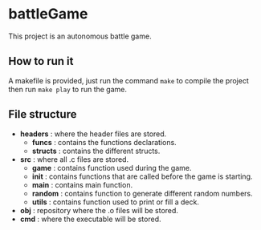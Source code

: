# battleGame

This project is an autonomous battle game. 

## How to run it 

A makefile is provided, just run the command `make` to compile the project then run `make play` to run the game.

## File structure
- **headers** : where the header files are stored.
  - **funcs** : contains the functions declarations.
  - **structs** : contains the different structs.
- **src** : where all .c files are stored.
  - **game** : contains function used during the game.
  - **init** : contains functions that are called before the game is starting.
  - **main** : contains main function.
  - **random** :  contains function to generate different random numbers.
  - **utils** : contains function used to print or fill a deck.
 - **obj** : repository where the .o files will be stored.
 - **cmd** : where the executable will be stored.
 
